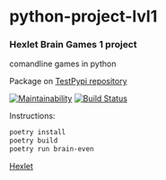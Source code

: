 # python-project-lvl1

### Hexlet Brain Games 1 project
comandline games in python

Package on [TestPypi repository](https://test.pypi.org/project/zed-chi-brain-games/)

[![Maintainability](https://api.codeclimate.com/v1/badges/bc8b27a918a41a32d89e/maintainability)](https://codeclimate.com/github/Zed-chi/Hexlet_Brain_Games_python/maintainability)
[![Build Status](https://travis-ci.org/Zed-chi/Hexlet_Brain_Games_python.svg?branch=master)](https://travis-ci.org/Zed-chi/Hexlet_Brain_Games_python)

Instructions:
```bash
poetry install
poetry build
poetry run brain-even
```
 [Hexlet](https://hexlet.io/)

